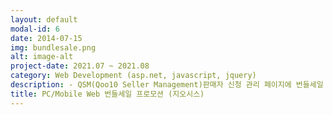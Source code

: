 ```yaml
---
layout: default
modal-id: 6
date: 2014-07-15
img: bundlesale.png
alt: image-alt
project-date: 2021.07 ~ 2021.08
category: Web Development (asp.net, javascript, jquery)
description: - QSM(Qoo10 Seller Management)판매자 신청 관리 페이지에 번들세일 프로모션 신청 관련(할인정보, 신청금액, 신청일자, 프로모션 타입 등) 체크하여 페이지 개발(우선순위 3,4로 저장)<br>- 관리자가 등록할 수있는 백엔드 어드민 페이지도 신규 개발(우선순위 1,2로 저장)<br>- 번들세일 상품 등록/수정/삭제 등의 기능 웹 서비스 개발<br>- 번들세일 전용 잡스케줄러 생성<br>- 프론트에 노출 시 우선순위 순으로 랜덤처리하여 노출<br>- 페이지 캐싱, 메서드 캐싱 처리<br>- 상품 더보기 클릭 시 ajax 처리하여 append 개발
title: PC/Mobile Web 번들세일 프로모션 (지오시스)
---
```

